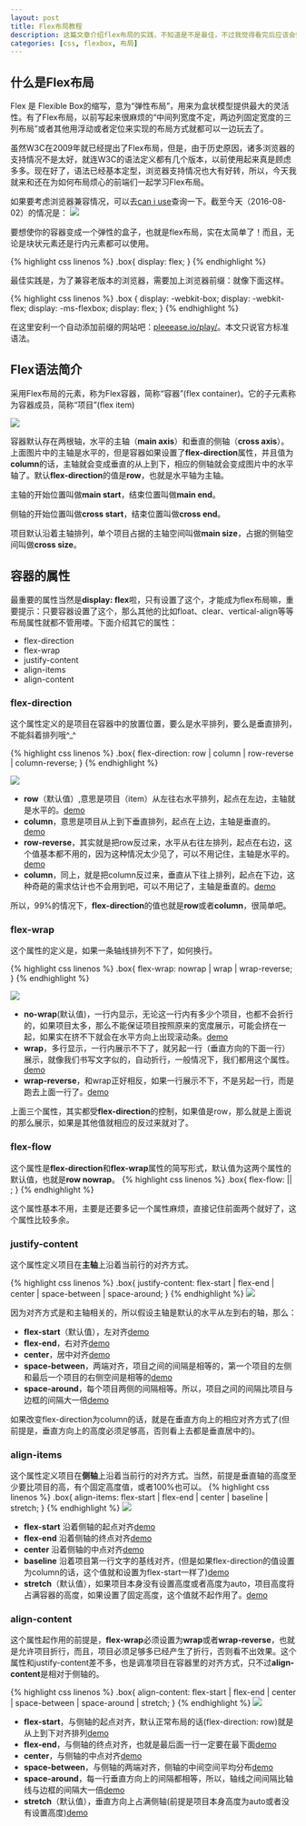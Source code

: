 ```yaml
---
layout: post
title: Flex布局教程
description: 这篇文章介绍flex布局的实践，不知道是不是最佳，不过我觉得看完后应该会知道怎么使用flex布局了
categories: [css, flexbox, 布局]
---
```


## 什么是Flex布局

Flex 是 Flexible Box的缩写，意为“弹性布局”，用来为盒状模型提供最大的灵活性。有了Flex布局，以前写起来很麻烦的“中间列宽度不定，两边列固定宽度的三列布局”或者其他用浮动或者定位来实现的布局方式就都可以一边玩去了。

虽然W3C在2009年就已经提出了Flex布局，但是，由于历史原因，诸多浏览器的支持情况不是太好，就连W3C的语法定义都有几个版本，以前使用起来真是顾虑多多。现在好了，语法已经基本定型，浏览器支持情况也大有好转，所以，今天我就来和还在为如何布局烦心的前端们一起学习Flex布局。

如果要考虑浏览器兼容情况，可以去[can i use](http://www.caniuse.com)查询一下。截至今天（2016-08-02）的情况是：
<img src="http://woaixiangbao.github.io/images/20160802/flex.jpg" >


要想使你的容器变成一个弹性的盒子，也就是flex布局，实在太简单了！而且，无论是块状元素还是行内元素都可以使用。



{% highlight css linenos %}
.box{
    display: flex;
}
{% endhighlight %}

最佳实践是，为了兼容老版本的浏览器，需要加上浏览器前缀：就像下面这样。

{% highlight css linenos %}
.box {
  display: -webkit-box;
  display: -webkit-flex;
  display: -ms-flexbox;
  display: flex;
}
{% endhighlight %}

在这里安利一个自动添加前缀的网站吧：[pleeease.io/play/](http://www.pleeease.io/play/)。本文只说官方标准语法。

## Flex语法简介

采用Flex布局的元素，称为Flex容器，简称“容器”(flex container)。它的子元素称为容器成员，简称“项目”(flex item)

<img src="http://woaixiangbao.github.io/images/20160802/flexbox-visual.png">

容器默认存在两根轴，水平的主轴（**main axis**）和垂直的侧轴（**cross axis**）。上面图片中的主轴是水平的，但是容器如果设置了**flex-direction**属性，并且值为**column**的话，主轴就会变成垂直的从上到下，相应的侧轴就会变成图片中的水平轴了。默认**flex-direction**的值是**row**，也就是水平轴为主轴。

主轴的开始位置叫做**main start**，结束位置叫做**main end**。

侧轴的开始位置叫做**cross start**，结束位置叫做**cross end**。

项目默认沿着主轴排列，单个项目占据的主轴空间叫做**main size**，占据的侧轴空间叫做**cross size**。

## 容器的属性

最重要的属性当然是**display: flex**啦，只有设置了这个，才能成为flex布局嘛，重要提示：只要容器设置了这个，那么其他的比如float、clear、vertical-align等等布局属性就都不管用喽。下面介绍其它的属性：

* flex-direction
* flex-wrap
* justify-content
* align-items
* align-content

### flex-direction
这个属性定义的是项目在容器中的放置位置，要么是水平排列，要么是垂直排列，不能斜着排列哦^_^

{% highlight css linenos %}
.box{
    flex-direction: row |  column | row-reverse | column-reverse;
}
{% endhighlight %}

<img src="http://woaixiangbao.github.io/images/20160802/flex.jpg" >

* **row**（默认值）,意思是项目（item）从左往右水平排列，起点在左边，主轴就是水平的。[demo](http://woaixiangbao.github.io/demo/20160802/flex-direction-demo1.html)
* **column**，意思是项目从上到下垂直排列，起点在上边，主轴是垂直的。[demo](http://woaixiangbao.github.io/demo/20160802/flex-direction-demo2.html)
* **row-reverse**，其实就是把row反过来，水平从右往左排列，起点在右边，这个值基本都不用的，因为这种情况太少见了，可以不用记住，主轴是水平的。[demo](http://woaixiangbao.github.io/demo/20160802/flex-direction-demo3.html)
* **column**，同上，就是把column反过来，垂直从下往上排列，起点在下边，这种奇葩的需求估计也不会用到吧，可以不用记了，主轴是垂直的。[demo](http://woaixiangbao.github.io/demo/20160802/flex-direction-demo4.html)

所以，99%的情况下，**flex-direction**的值也就是**row**或者**column**，很简单吧。

### flex-wrap
这个属性的定义是，如果一条轴线排列不下了，如何换行。

{% highlight css linenos %}
.box{
    flex-wrap: nowrap | wrap | wrap-reverse;
}
{% endhighlight %}

<img src="http://woaixiangbao.github.io/images/20160802/flex-wrap.png" >

* **no-wrap**(默认值)，一行内显示，无论这一行内有多少个项目，也都不会折行的，如果项目太多，那么不能保证项目按照原来的宽度展示，可能会挤在一起，如果实在挤不下就会在水平方向上出现滚动条。[demo](http://woaixiangbao.github.io/demo/20160802/flex-wrap-demo1.html)
* **wrap**，多行显示，一行内展示不下了，就另起一行（垂直方向的下面一行）展示，就像我们书写文字似的，自动折行，一般情况下，我们都用这个属性。[demo](http://woaixiangbao.github.io/demo/20160802/flex-wrap-demo2.html)
* **wrap-reverse**，和wrap正好相反，如果一行展示不下，不是另起一行，而是跑去上面一行了。[demo](http://woaixiangbao.github.io/demo/20160802/flex-wrap-demo3.html)

上面三个属性，其实都受**flex-direction**的控制，如果值是row，那么就是上面说的那么展示，如果是其他值就相应的反过来就对了。

### flex-flow
这个属性是**flex-direction**和**flex-wrap**属性的简写形式，默认值为这两个属性的默认值，也就是**row nowrap**。
{% highlight css linenos %}
.box{
    flex-flow: <flex-direction> || <flex-wrap>;
}
{% endhighlight %}

这个属性基本不用，主要是还要多记一个属性麻烦，直接记住前面两个就好了，这个属性比较多余。

### justify-content
这个属性定义项目在**主轴**上沿着当前行的对齐方式。

{% highlight css linenos %}
.box{
    justify-content: flex-start | flex-end | center | space-between | space-around;
}
{% endhighlight %}
<img src="http://woaixiangbao.github.io/images/20160802/justify-content.png" >

因为对齐方式是和主轴相关的，所以假设主轴是默认的水平从左到右的轴，那么：

* **flex-start**（默认值），左对齐[demo](http://woaixiangbao.github.io/demo/20160802/justify-content-demo1.html)
* **flex-end**，右对齐[demo](http://woaixiangbao.github.io/demo/20160802/justify-content-demo2.html)
* **center**，居中对齐[demo](http://woaixiangbao.github.io/demo/20160802/justify-content-demo3.html)
* **space-between**，两端对齐，项目之间的间隔是相等的，第一个项目的左侧和最后一个项目的右侧空间是相等的[demo](http://woaixiangbao.github.io/demo/20160802/justify-content-demo4.html)
* **space-around**，每个项目两侧的间隔相等。所以，项目之间的间隔比项目与边框的间隔大一倍[demo](http://woaixiangbao.github.io/demo/20160802/justify-content-demo5.html)

如果改变flex-direction为column的话，就是在垂直方向上的相应对齐方式了(但前提是，垂直方向上的高度必须足够高，否则看上去都是垂直居中的)。

### align-items
这个属性定义项目在**侧轴**上沿着当前行的对齐方式。当然，前提是垂直轴的高度至少要比项目的高，有个固定高度值，或者100%也可以。
{% highlight css linenos %}
.box{
    align-items: flex-start | flex-end | center | baseline | stretch;
}
{% endhighlight %}
<img src="http://woaixiangbao.github.io/images/20160802/align-items.png" >

* **flex-start** 沿着侧轴的起点对齐[demo](http://woaixiangbao.github.io/demo/20160802/align-items-demo1.html)
* **flex-end** 沿着侧轴的终点对齐[demo](http://woaixiangbao.github.io/demo/20160802/align-items-demo2.html)
* **center** 沿着侧轴的中点对齐[demo](http://woaixiangbao.github.io/demo/20160802/align-items-demo3.html)
* **baseline** 沿着项目第一行文字的基线对齐，(但是如果flex-direction的值设置为column的话，这个值就和设置为flex-start一样了)[demo](http://woaixiangbao.github.io/demo/20160802/align-items-demo4.html)
* **stretch**（默认值），如果项目本身没有设置高度或者高度为auto，项目高度将占满容器的高度，如果设置了固定高度，这个值就不起作用了。[demo](http://woaixiangbao.github.io/demo/20160802/align-items-demo5.html)

### align-content
这个属性起作用的前提是，**flex-wrap**必须设置为**wrap**或者**wrap-reverse**，也就是允许项目折行，而且，项目必须足够多已经产生了折行，否则看不出效果。这个属性和justify-content差不多，也是调准项目在容器里的对齐方式，只不过**align-content**是相对于侧轴的。

{% highlight css linenos %}
.box{
    align-content: flex-start | flex-end | center | space-between | space-around | stretch;
}
{% endhighlight %}
<img src="http://woaixiangbao.github.io/images/20160802/align-content.png" >

* **flex-start**，与侧轴的起点对齐，默认正常布局的话(flex-direction: row)就是从上到下对齐排列[demo](http://woaixiangbao.github.io/demo/20160802/align-content-demo1.html)
* **flex-end**，与侧轴的终点对齐，也就是最后面一行一定要在最下面[demo](http://woaixiangbao.github.io/demo/20160802/align-content-demo2.html)
* **center**，与侧轴的中点对齐[demo](http://woaixiangbao.github.io/demo/20160802/align-content-demo3.html)
* **space-between**，与侧轴的两端对齐，侧轴的中间空间平均分布[demo](http://woaixiangbao.github.io/demo/20160802/align-content-demo4.html)
* **space-around**，每一行垂直方向上的间隔都相等，所以，轴线之间间隔比轴线与边框的间隔大一倍[demo](http://woaixiangbao.github.io/demo/20160802/align-content-demo5.html)
* **stretch**（默认值），垂直方向上占满侧轴(前提是项目本身高度为auto或者没有设置高度)[demo](http://woaixiangbao.github.io/demo/20160802/align-content-demo6.html)




